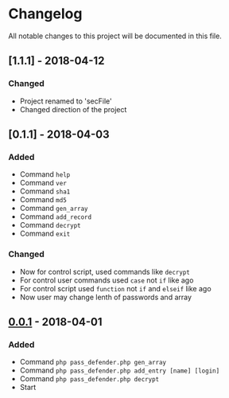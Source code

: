 # Changelog
All notable changes to this project will be documented in this file.
## [1.1.1] - 2018-04-12
### Changed
- Project renamed to 'secFile'
- Changed direction of the project

## [0.1.1] - 2018-04-03
### Added
- Command `help`
- Command `ver`
- Command `sha1`
- Command `md5`
- Command `gen_array`
- Command `add_record`
- Command `decrypt`
- Command `exit`
### Changed
- Now for control script, used commands like `decrypt`
- For control user commands used `case` not `if` like ago
- For control script used `function` not `if` and `elseif` like ago
- Now user may change lenth of passwords and array

## [0.0.1] - 2018-04-01
### Added
- Command `php pass_defender.php gen_array`
- Command `php pass_defender.php add_entry [name] [login]`
- Command `php pass_defender.php decrypt`
- Start

[0.1.0]: https://github.com/ejoz-geek/secPass/releases/tag/v0.1.0-pre-alpha
[0.0.1]: https://github.com/ejoz-geek/secPass/releases/tag/v0.0.1-pre-alpha